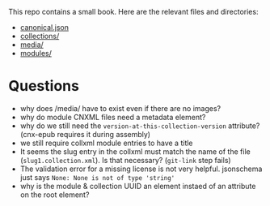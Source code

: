 This repo contains a small book.
Here are the relevant files and directories:

- [canonical.json](./canonical.json)
- [collections/](./collections/)
- [media/](./media/)
- [modules/](./modules/)


# Questions

- why does /media/ have to exist even if there are no images?
- why do module CNXML files need a metadata element?
- why do we still need the `version-at-this-collection-version` attribute? (cnx-epub requires it during assembly)
- we still require collxml module entries to have a title
- It seems the slug entry in the collxml must match the name of the file (`slug1.collection.xml`). Is that necessary? (`git-link` step fails)
- The validation error for a missing license is not very helpful. jsonschema just says `None: None is not of type 'string'`
- why is the module & collection UUID an element instaed of an attribute on the root element?